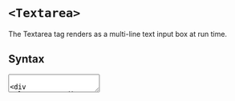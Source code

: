 # `<Textarea>`





The Textarea tag renders as a multi-line text input box at run time.



## Syntax

<pre xmlns="" xml:space="preserve"><Textarea    
    AccessKey="_string_"   
    BackColor="_color name_|#dddddd"   
    BorderColor="_color name_|#dddddd"   
    BorderStyle="**NotSet**|None|Dotted|Dashed|Solid|Double|Groove|Ridge|Inset|Outset"   
    BorderWidth="_size_"   
    CharacterCount="**None**|CountDown|CountUp"   
    CharacterCountClass="_CSS Class Name_"
    CharacterCountLabel="_string_"  
    Columns="_integer_"  
    CssClass="_string_"   
    DataField="_string_"
    DataType="**string**|int32|int64|boolean|...."  
    Font-Bold="True|**False**"   
    Font-Italic="True|**False**"   
    Font-Names="_string_"   
    Font-Overline="True|**False**"   
    Font-Size="_string_|Smaller|Larger|XX-Small|X-Small|Small|Medium|Large|X-Large|XX-Large"   
    Font-Strikeout="True|**False**"   
    Font-Underline="True|**False**"   
    ForeColor="_color name_|#dddddd"   
    Height="_size_"   
    HtmlEncode="True|**False**"  
    ID="_string_"   
    MaxLength="_integer_"  
    Nullable="True|**False**"  
    ReadOnly="True|**False**"   
    Rows="integer"  
    Style="_string_"   
    TabIndex="_integer_"   
    ToolTip="_string_"   
    Visible="**True**|False"   
    Width="_size_"   
    Wrap="**True**|False"  
</pre>

<div xmlns="">/> </div>

 

## Remarks

If no "datatype" is supplied, the Textarea control defaults to **string**.

*   **AccessKey**: In browsers that support it, this property can be set to a character on the keyboard that can be used to set focus to the control. For instance, setting the value to F allows the user to access the control by pressing Alt+F on their keyboard (for Windows machines).  

*   **BackColor**: Color of the background of the control.  

*   **BorderColor**: Color of the border around the control.  

*   **BorderStyle**: Style of the border around the control.  

*   **BorderWidth**: Width of the border around the control, specified in [units.  

    ](../unit-types.md)
*   **CharacterCount**: Defaults to None. When set to CountUp, the number of characters the user has typed into the control will be displayed just after the control. If the value is set to CountDown, the number of characters remaining will be displayed. Remaining characters are calculated based on the MaxLength property. _This feature requires Javascript and jQuery_. (New to version 2.1)  

*   **CharacterCountLabel**: Text to be displayed next to the number displayed in CharacterCount. This label is only displayed when CharacterCount is set to CountUp or CountDown. NOTE: You should precede your label text with a space. Otherwise the text will butt up against the character count number. (New to version 2.1)  

*   **CharacterCountClass**: When CharacterCount is CountUp or CountDown, you can style the the displayed number and the CharacterCountLabel (if specified) by specifying a CSS class name for this property. (New to version 2.1)  

*   **Columns**: The display width, in characters, of the control.  

*   **CssClass**: Name of the Cascading Style Sheets (CSS) class used to style this control.  

*   **DataField**: Name of the parameter in the `<submitcommand>` which will be filled with this control's data on when the form is submitted and/or the parameter in the `<selectcommand>` which will supply this control's data when the form is loaded. This attribute is required if the control will participate in operations with your form's data commands.  

*   **DataType**: The type of data this control is supplying to the data commands. This is a [Database type](../data-types.md). Valid values are: string (default), int32, int64, boolean, . This attribute is required if the control will participate in operations with your form's data commands.  

*   **Font Properties**: A series of attributes such as font-bold, font-size, etc. that allow you to control how the text in the control is displayed. [More  

    ](../font-properties.md)
*   **ForeColor**: Sets the foreground color (typically the color of the text) of the control.  

*   **Height**: Height of the control, specified in [units](../unit-types.md).  

*   **HtmlEncode**: When set to true, the content of the control will have any HTML encoded before sending it to the SubmitCommand for processing. Note that setting this to true can help protect against scripting attacks but it will also enlarge the size of the text that is saved (<) becomes (&lt;), for instance.  

*   **ID**: Name, consisting of letters and numbers, beginning with a letter, that uniquely identifies the control within the form.  

*   **MaxLength**: For Use ONLY With CharacterCount attribute. Specifies the maximum number of characters the CharacterCount feature should allow. If not specified, the user's input will not be limited. IMPORTANT: Unlike the TextBox's MaxLength attribute, this does not ensure that no more than the specified number of characters will be entered. You should still use normal validation methods for that. (New to version 2.1)  

*   **Placeholder**: New to version 4.2\. If this property is set, the value will be displayed in the textbox when it is empty. It is an HTML5 feature that will only function on capable browsers (all other browsers will ignore it). The purpose is to provide the user with some explanatory text in the control itself prior to the user entering any text. For instance, a contact form's About Me textarea might have "Tell us about yourself" as the Placeholder. When the user tabs into the control, the text will disappear. If the user tabs out without entering anything, the "Tell us about yourself" text will re-appear. The Placeholder value is not a default value for the control and will not be sent to the database.  

*   **Nullable**: If True (the default is False), the control will return a DBNull value if the control is blank or contains just whitespace. If a DBNull value is passed to the control, the control will be set to an empty string.  

*   **ReadOnly**: If True, the contents of the control cannot be changed. The default value is False.  

*   **Rows**: The number of rows displayed in the Textarea control.  

*   **Style**: Same as the HTML style attribute.It allows you to apply CSS styling to the control (e.g. `color: red; border: solid 1px black;`).  

*   **Tabindex**: Sets the tab index for the control.  

*   **Tooltip**: In browsers that support it, sets the text to display when the mouse pointer hovers over the control.  

*   **Visible**: Determines if the control is visible (true) or hidden (false).  

*   **Width**: Width of the control in [units](../unit-types.md).  

*   **Wrap**: If True, text in the textarea wraps. If False, text does not wrap. The default is True.  



## Example

<div>`<AddForm>`  
`  ...`  
`  <table>`  
`    <tr>`  
`      <td>`  
`        <Label for="txtFirstName" text="First Name" />`  
`        <Textbox id="txtFirstName" datafield="FirstName" datatype="string" />`  
`      </td>`  
`    </tr>`  
`    <tr>`  
`       <td>`  
`         <Label for="txtBio" text="Bio" />`  
`         <Textarea id="txtBio" datafield="Bio" datatype="string" />`  
`       </td>`  
`    </tr>`  
`    <tr>`  
`       <td colspan="2">`  
`         <AddButton text="Add"/> <CancelButton text="Cancel"/>`  
`      </td>`  
`    </tr>`  
`  </table>`  
`</AddForm>`</div>

